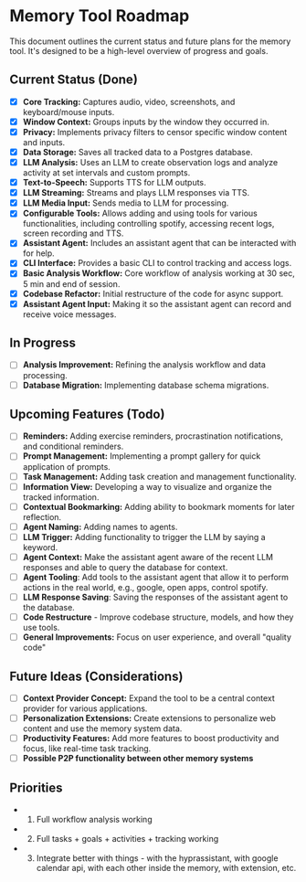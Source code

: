 # Memory Tool Roadmap

This document outlines the current status and future plans for the memory tool. It's designed to be a high-level overview of progress and goals.

## Current Status (Done)

*   [x] **Core Tracking:** Captures audio, video, screenshots, and keyboard/mouse inputs.
*   [x] **Window Context:** Groups inputs by the window they occurred in.
*   [x] **Privacy:** Implements privacy filters to censor specific window content and inputs.
*   [x] **Data Storage:** Saves all tracked data to a Postgres database.
*   [x] **LLM Analysis:** Uses an LLM to create observation logs and analyze activity at set intervals and custom prompts.
*   [x] **Text-to-Speech:** Supports TTS for LLM outputs.
*   [x] **LLM Streaming:** Streams and plays LLM responses via TTS.
*   [x] **LLM Media Input:** Sends media to LLM for processing.
*   [x] **Configurable Tools:** Allows adding and using tools for various functionalities, including controlling spotify, accessing recent logs, screen recording and TTS.
*   [x] **Assistant Agent:** Includes an assistant agent that can be interacted with for help.
*   [x] **CLI Interface:** Provides a basic CLI to control tracking and access logs.
*   [x] **Basic Analysis Workflow:** Core workflow of analysis working at 30 sec, 5 min and end of session.
*   [x] **Codebase Refactor:** Initial restructure of the code for async support.
*   [X] **Assistant Agent Input:** Making it so the assistant agent can record and receive voice messages.

## In Progress

*   [ ] **Analysis Improvement:** Refining the analysis workflow and data processing.
*   [ ] **Database Migration:** Implementing database schema migrations.

## Upcoming Features (Todo)

*   [ ] **Reminders:** Adding exercise reminders, procrastination notifications, and conditional reminders.
*   [ ] **Prompt Management:** Implementing a prompt gallery for quick application of prompts.
*   [ ] **Task Management:** Adding task creation and management functionality.
*   [ ] **Information View:** Developing a way to visualize and organize the tracked information.
*   [ ] **Contextual Bookmarking:** Adding ability to bookmark moments for later reflection.
*   [ ] **Agent Naming:** Adding names to agents.
*   [ ] **LLM Trigger:** Adding functionality to trigger the LLM by saying a keyword.
*   [ ] **Agent Context:** Make the assistant agent aware of the recent LLM responses and able to query the database for context.
*   [ ] **Agent Tooling**: Add tools to the assistant agent that allow it to perform actions in the real world, e.g., google, open apps, control spotify.
*   [ ] **LLM Response Saving**: Saving the responses of the assistant agent to the database.
*   [ ] **Code Restructure** - Improve codebase structure, models, and how they use tools.
*  [ ] **General Improvements:** Focus on user experience, and overall "quality code"

## Future Ideas (Considerations)

*   [ ] **Context Provider Concept:** Expand the tool to be a central context provider for various applications.
*   [ ] **Personalization Extensions:** Create extensions to personalize web content and use the memory system data.
*   [ ] **Productivity Features:** Add more features to boost productivity and focus, like real-time task tracking.
*   [ ] **Possible P2P functionality between other memory systems**

## Priorities
* 1. Full workflow analysis working
* 2. Full tasks + goals + activities + tracking working
* 3. Integrate better with things - with the hyprassistant, with google calendar api, with each other inside the memory, with extension, etc.
